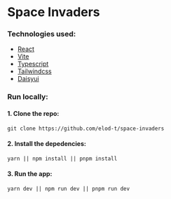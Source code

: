 # Space Invaders
### Technologies used:
- [React](https://reactjs.org/)
- [Vite](https://vitejs.dev/)
- [Typescript](https://www.typescriptlang.org/)
- [Tailwindcss](https://tailwindcss.com/)
- [Daisyui](https://daisyui.com/)

### Run locally:
#### 1. Clone the repo:
```
git clone https://github.com/elod-t/space-invaders
```
#### 2. Install the depedencies:
```
yarn || npm install || pnpm install
```
#### 3. Run the app:
```
yarn dev || npm run dev || pnpm run dev
```

